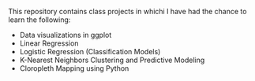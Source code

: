 This repository contains class projects in whichi I have had the chance to learn the following:
- Data visualizations in ggplot
- Linear Regression
- Logistic Regression (Classification Models)
- K-Nearest Neighbors Clustering and Predictive Modeling
- Cloropleth Mapping using Python 
